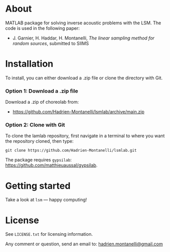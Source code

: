 # About
MATLAB package for solving inverse acoustic problems with the LSM. The code is used in the following paper:
- J. Garnier, H. Haddar, H. Montanelli, <i>The linear sampling method for random sources</i>, submitted to SIIMS

# Installation

To install, you can either download a .zip file or clone the directory with Git.

### Option 1: Download a .zip file

Download a .zip of choreolab from:

- https://github.com/Hadrien-Montanelli/lsmlab/archive/main.zip

### Option 2: Clone with Git

To clone the lamlab repository, first navigate in a terminal to where you want the repository cloned, then type:
```
git clone https://github.com/Hadrien-Montanelli/lsmlab.git
```

The package requires `gypsilab`: https://github.com/matthieuaussal/gypsilab.

# Getting started

Take a look at `lsm` &mdash; happy computing!

# License
See `LICENSE.txt` for licensing information.

Any comment or question, send an email to: hadrien.montanelli@gmail.com
